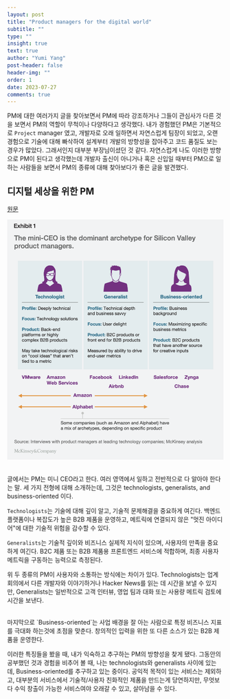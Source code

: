 ```yaml
---
layout: post
title: "Product managers for the digital world"
subtitle: ""
type: ""
insight: true
text: true
author: "Yumi Yang"
post-header: false
header-img: ""
order: 1
date: 2023-07-27
comments: true
---
```


PM에 대한 여러가지 글을 찾아보면서 PM에 따라 강조하거나 그들이 관심사가 다른 것을 보면서 PM의 역할이 무척이나 다양하다고 생각했다. 내가 경험했던 PM은 기본적으로 `Project` manager 였고, 개발자로 오래 일하면서 자연스럽게 팀장이 되었고, 오랜 경험으로 기술에 대해 빠삭하여 설계부터 개발의 방향성을 잡아주고 코드 품질도 보는 경우가 많았다. 그래서인지 대부분 부장님이셨던 것 같다. 자연스럽게 나도 이러한 방향으로 PM이 된다고 생각했는데 개발자 출신이 아니거나 혹은 신입일 때부터 PM으로 일하는 사람들을 보면서 PM의 종류에 대해 찾아보다가 좋은 글을 발견했다.

## 디지털 세상을 위한 PM

[원문](https://www.mckinsey.com/industries/technology-media-and-telecommunications/our-insights/product-managers-for-the-digital-world#/)

![type](images/type.png)

<br />
글에서는 PM는 미니 CEO라고 한다. 여러 영역에서 일하고 전반적으로 다 알아야 한다는 말.
세 가지 전형에 대해 소개하는데, 그것은 technologists, generalists, and business-oriented 이다.

`Technologists`는 기술에 대해 깊이 알고, 기술적 문제해결을 중요하게 여긴다. 백엔드 플랫폼이나 복잡도가 높은 B2B 제품을 운영하고, 메트릭에 연결되지 않은 "멋진 아이디어"에 대한 기술적 위험을 감수할 수 있다.

`Generalists`는 기술적 깊이와 비즈니스 실제적 지식이 있으며, 사용자의 만족을 중요하게 여긴다. B2C 제품 또는 B2B 제품용 프론트엔드 서비스에 적합하며, 최종 사용자 메트릭을 구동하는 능력으로 측정된다.

위 두 종류의 PM이 사용자와 소통하는 방식에는 차이가 있다. Technologists는 업계 회의에서 다른 개발자와 이야기하거나 Hacker News를 읽는 데 시간을 보낼 수 있지만, Generalists는 일반적으로 고객 인터뷰, 영업 팀과 대화 또는 사용량 메트릭 검토에 시간을 보낸다.

<br />
마지막으로 `Business-oriented`는 사업 배경을 잘 아는 사람으로 특정 비즈니스 지표를 극대화 하는것에 초점을 맞춘다. 창의적인 입력을 위한 또 다른 소스가 있는 B2B 제품을 운영한다.

<br />

이러한 특징들을 봤을 때, 내가 익숙하고 추구하는 PM의 방향성을 찾게 됐다. 그동안의 공부했던 것과 경험을 비추어 볼 때, 나는 technologists와 generalists 사이에 있는데, Business-oriented를 추구하고 있는 중이다. 공익적 목적이 있는 서비스는 제외하고, 대부분의 서비스에서 기술적/사용자 친화적인 제품을 만드는게 당연하지만, 무엇보다 수익 창출이 가능한 서비스여야 오래갈 수 있고, 살아남을 수 있다.
